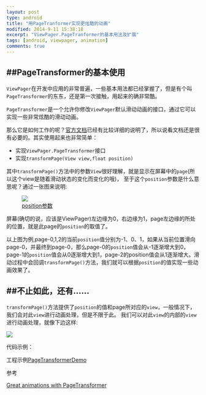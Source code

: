 ```yaml
---
layout: post
type: android
title: "用PageTranformer实现更炫酷的动画"
modified: 2014-9-11 15:38:18
excerpt: "ViewPager.PageTranformer的基本用法及扩展"
tags: [android, viewpager, animation]
comments: true
---
```


##PageTransformer的基本使用
-----
`ViewPager`在开发中应用的非常普遍，一些基本用法都已经掌握了，但是有个叫`PageTransformer`的东东，还是第一次接触，用起来的确非常酷。

`PageTransformer`是一个允许你修改`ViewPager`默认滑动动画的接口，通过它可以实现一些非常炫酷的滑动动画。

那么它是如何工作的呢？[官方文档](http://developer.android.com/training/animation/screen-slide.html#pagetransformer)已经有比较详细的说明了，所以说看文档还是很有必要的。其实使用起来也非常简单：

- 实现`ViewPager.PageTransformer`接口
- 实现`transformPage(View view,float position)`

其中`transformPage()`方法中的参数`View`很好理解，就是显示在屏幕中的`page`(所以这个view是随着滑动状态的变化而变化的哦)，
至于这个`position`参数是什么意思呢？通过一张图来说明:

<figure>
	<a href="http://chiemyblog.qiniudn.com/page_transformer1.png"><img src="http://chiemyblog.qiniudn.com/page_transformer1.png"></a>
	<figcaption><a href="http://chiemyblog.qiniudn.com/page_transformer1.png" title="view绘制流程">position参数</a></figcaption>
</figure>

屏幕(确切的说，应该是ViewPager)左边缘为0，右边缘为1，page左边缘的所处的位置，就是此page的`position`的取值了。

以上图为例,page-0,1,2的当前`position`值分别为-1、0、1，如果从当前位置滑向page-0，并最终到page-0，那么page-0的`position`值会从-1逐渐增大到0，page-1的`position`值会从0逐渐增大到1，page-2的position值会从1逐渐增大。滑动过程中会回调`transformPage()`方法，我们就可以根据`position`的值实现一些动画效果了。

##不止如此，还有……
-----
`transformPage()`方法提供了`position`的值和page所对应的`view`，一般情况下，我们会对此`view`进行动画处理，但是不限于此。
我们可以对此`view`的内部的`view`进行动画处理，就像下边这样:

![](https://d262ilb51hltx0.cloudfront.net/max/600/1*zD4p2a5gBqt63PQH9ZLNdQ.gif)

代码示例：

<script src="https://gist.github.com/anonymous/d93f16ea8f5639615cce.js"></script>

工程示例[PageTransformerDemo](https://github.com/chiemy/PageTransformerDemo)

参考

[Great animations with PageTransformer](https://medium.com/@BashaChris/the-android-viewpager-has-become-a-fairly-popular-component-among-android-apps-its-simple-6bca403b16d4 "Great animations with PageTransformer")